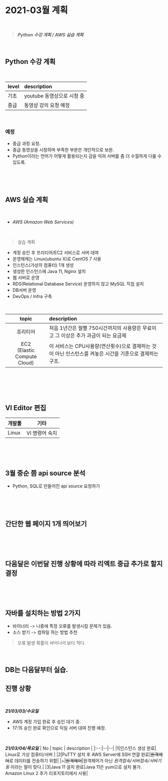 # 2021-03월 계획

<br>

> ***Python 수강 계획 / AWS 실습 계획***

<br>

## Python 수강 계획

<br>

|level|description|
|--|:--|
|기초|youtube 동영상으로 시청 중|
|중급| 동영상 강의 요청 예정|

<br>

### 예정
- 중급 과정 요청.
- 중급 동영상을 시청하며 부족한 부분은 개인적으로 보완.
- Python이라는 언어가 어떻게 활용되는지 감을 익혀 서버를 좀 더 수월하게 다룰 수 있도록.

<br>
<br>
<br>

## AWS 실습 계획

<br>

- *AWS (Amazon Web Services)*

<br>

> 실습 계획
- 계정 승인 후 프리티어/EC2 서비스로 서버 대여
- 운영체제는 Linux(ubuntu X)로 CentOS 7 사용
- 인스턴스(가상의 컴퓨터) 1개 생성
- 생성한 인스턴스에 Java 11, Nginx 설치
- 웹 서버로 운영 
- RDS(Relational Database Service) 운영하지 않고 MySQL 직접 설치
- DB서버 운영
- DevOps / Infra 구축 

<br>

|topic|description|
|:--:|:--|
|프리티어|처음 1년간은 월별 750시간까지의 사용량은 무료이고 그 이상은 추가 과금이 되는 요금제|
|EC2 <br>(Elastic Compute Cloud)| 이 서비스는 CPU사용량(연산횟수)으로 결제하는 것이 아닌 인스턴스를 켜놓은 시간을 기준으로 결제하는 구조.

<br>
<br>
<br>
<br>

## VI Editor 편집 
|개발툴|기타|
|--|--|
|Linux|VI 명령어 숙지|



<br>
<br>
<br>


## 3월 중순 쯤 api source 분석 
- Python, SQL로 만들어진 api source 요청하기


<br>
<br>
<br>

## 간단한 웹 페이지 1개 띄어보기 


<br>
<br>
<br>

## 다음달은 이번달 진행 상황에 따라 리엑트 중급 추가로 할지 결정

<br>
<br>
<br>

## 자바를 설치하는 방법 2가지
- 바이너리 -> 나중에 특정 오류를 발생시킬 문제가 있음.
- 소스 받기 -> 컴파일 하는 방법 추천 
> 오류 발생 확률이 *바이너리* 보다 적다.

<br>

## DB는 다음달부터 실습.



## 진행 상황

<br>

***21/03/03/수요일***
- AWS 계정 가입 완료 후 승인 대기 중.
- 17:15 승인 완료 확인으로 익일 서버 대여 진행 예정.

<br>

***21/03/04/목요일***
| No | topic | description |
|:--:|--|--|
|1|인스턴스 생성 완료| Linux로 가상 컴퓨터/서버 |
|2|PuTTY 설치 후 AWS Server에 SSH 연결 완료|~~원격제어~~로 데이터를 전송하기 위함| 
|+|~~원격제어~~|원격제어가 아닌 *원격접속/서버접속/서버기동* 이라는 말이 맞다.|
|3|Java 11 설치 완료|Java 11은 yum으로 설치 불가.<br>Amazon Linux 2 추가 리포지토리에서 사용|






